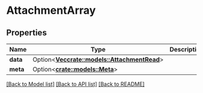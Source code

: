 # AttachmentArray

## Properties

Name | Type | Description | Notes
------------ | ------------- | ------------- | -------------
**data** | Option<[**Vec<crate::models::AttachmentRead>**](AttachmentRead.md)> |  | [optional]
**meta** | Option<[**crate::models::Meta**](Meta.md)> |  | [optional]

[[Back to Model list]](../README.md#documentation-for-models) [[Back to API list]](../README.md#documentation-for-api-endpoints) [[Back to README]](../README.md)



